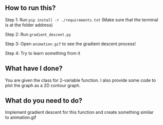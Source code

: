 ## How to run this?

Step 1: Run `pip install -r ./requirements.txt` (Make sure that the terminal is at the folder address)

Step 2: Run `gradient_descent.py`

Step 3: Open `animation.gif` to see the gradient descent process!

Step 4: Try to learn something from it

## What have I done?

You are given the class for 2-variable function. I also provide some code to plot the graph as a 2D contour graph.

## What do you need to do?

Implement gradient descent for this function and create something similar to animation.gif